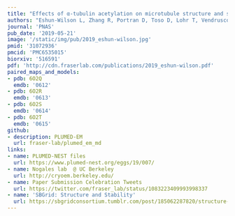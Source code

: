 ```yaml
---
title: "Effects of α-tubulin acetylation on microtubule structure and stability"
authors: "Eshun-Wilson L, Zhang R, Portran D, Toso D, Lohr T, Vendruscolo M, Bonomi M, **Fraser JS**, Nogales E"
journal: 'PNAS'
pub_date: '2019-05-21'
image: '/static/img/pub/2019_eshun-wilson.jpg'
pmid: '31072936'
pmcid: 'PMC6535015'
biorxiv: '516591'
pdf: 'http://cdn.fraserlab.com/publications/2019_eshun-wilson.pdf'
paired_maps_and_models:
- pdb: 6O2Q
  emdb: '0612'
- pdb: 6O2R
  emdb: '0613'
- pdb: 6O2S
  emdb: '0614'
- pdb: 6O2T
  emdb: '0615'
github:
- description: PLUMED-EM
  url: fraser-lab/plumed_em_md
links:
- name: PLUMED-NEST files
  url: https://www.plumed-nest.org/eggs/19/007/
- name: Nogales lab  @ UC Berkeley
  url: http://cryoem.berkeley.edu/
- name: Paper Submission Celebration Tweets
  url: https://twitter.com/fraser_lab/status/1083223409993998337
- name: 'SBGrid: Structure and Stability'
  url: https://sbgridconsortium.tumblr.com/post/185062287820/structure-and-stability
---
```

